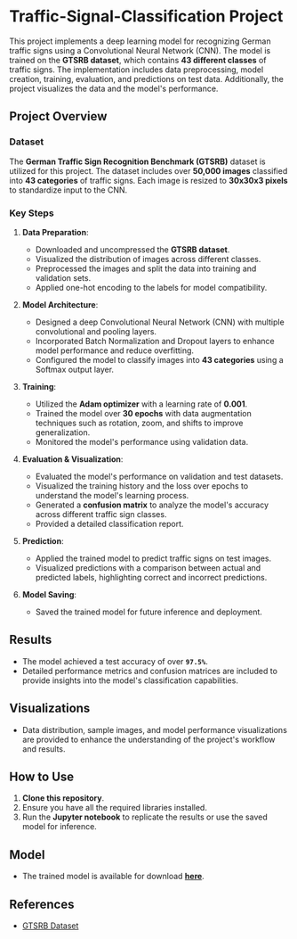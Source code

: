

# Traffic-Signal-Classification Project

This project implements a deep learning model for recognizing German traffic signs using a Convolutional Neural Network (CNN). The model is trained on the **GTSRB dataset**, which contains **43 different classes** of traffic signs. The implementation includes data preprocessing, model creation, training, evaluation, and predictions on test data. Additionally, the project visualizes the data and the model's performance.

## Project Overview

### Dataset
The **German Traffic Sign Recognition Benchmark (GTSRB)** dataset is utilized for this project. The dataset includes over **50,000 images** classified into **43 categories** of traffic signs. Each image is resized to **30x30x3 pixels** to standardize input to the CNN.

### Key Steps

1. **Data Preparation**: 
   - Downloaded and uncompressed the **GTSRB dataset**.
   - Visualized the distribution of images across different classes.
   - Preprocessed the images and split the data into training and validation sets.
   - Applied one-hot encoding to the labels for model compatibility.

2. **Model Architecture**:
   - Designed a deep Convolutional Neural Network (CNN) with multiple convolutional and pooling layers.
   - Incorporated Batch Normalization and Dropout layers to enhance model performance and reduce overfitting.
   - Configured the model to classify images into **43 categories** using a Softmax output layer.

3. **Training**:
   - Utilized the **Adam optimizer** with a learning rate of **0.001**.
   - Trained the model over **30 epochs** with data augmentation techniques such as rotation, zoom, and shifts to improve generalization.
   - Monitored the model's performance using validation data.

4. **Evaluation & Visualization**:
   - Evaluated the model's performance on validation and test datasets.
   - Visualized the training history and the loss over epochs to understand the model's learning process.
   - Generated a **confusion matrix** to analyze the model's accuracy across different traffic sign classes.
   - Provided a detailed classification report.

5. **Prediction**:
   - Applied the trained model to predict traffic signs on test images.
   - Visualized predictions with a comparison between actual and predicted labels, highlighting correct and incorrect predictions.

6. **Model Saving**:
   - Saved the trained model for future inference and deployment.

## Results

- The model achieved a test accuracy of over **`97.5%`**.
- Detailed performance metrics and confusion matrices are included to provide insights into the model's classification capabilities.

## Visualizations

- Data distribution, sample images, and model performance visualizations are provided to enhance the understanding of the project's workflow and results.

## How to Use

1. **Clone this repository**.
2. Ensure you have all the required libraries installed.
3. Run the **Jupyter notebook** to replicate the results or use the saved model for inference.

## Model

- The trained model is available for download **[here](https://github.com/ani98622/CNN-Traffic-Signal-Classification/blob/main/img_model.h5)**.

## References

- [GTSRB Dataset](https://benchmark.ini.rub.de/gtsrb_news.html)
